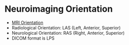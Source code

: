 # Neuroimaging Orientation

  * [MRI Orientation](http://eeg.sourceforge.net/mri_orientation_notes.html)
  * Radiological Orientation: LAS (Left, Anterior, Superior)
  * Neurological Orientation: RAS (Right, Anterior, Superior)
  * DICOM format is LPS
